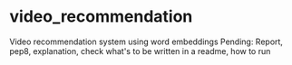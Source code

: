 # video_recommendation
Video recommendation system using word embeddings
Pending: Report, pep8, explanation, check what's to be written in a readme, how to run
